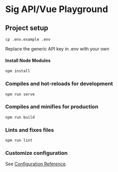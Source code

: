 # Sig API/Vue Playground

## Project setup
```
cp .env.example .env
```
Replace the generic API key in .env with your own

#### Install Node Modules

```
npm install
```

### Compiles and hot-reloads for development
```
npm run serve
```

### Compiles and minifies for production
```
npm run build
```

### Lints and fixes files
```
npm run lint
```

### Customize configuration
See [Configuration Reference](https://cli.vuejs.org/config/).
